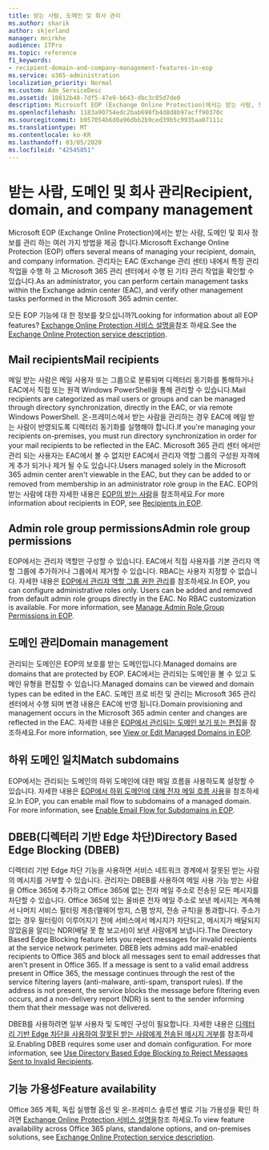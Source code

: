 ```yaml
---
title: 받는 사람, 도메인 및 회사 관리
ms.author: sharik
author: skjerland
manager: mnirkhe
audience: ITPro
ms.topic: reference
f1_keywords:
- recipient-domain-and-company-management-features-in-eop
ms.service: o365-administration
localization_priority: Normal
ms.custom: Adm_ServiceDesc
ms.assetid: 10812b48-7df5-47e9-b643-dbc3c85d7de0
description: Microsoft EOP (Exchange Online Protection)에서는 받는 사람, 도메인 및 회사 정보를 관리 하는 여러 가지 방법을 제공 합니다. 관리자는 EAC (Exchange 관리 센터) 내에서 특정 관리 작업을 수행 하 고 Microsoft 365 관리 센터에서 수행 된 기타 관리 작업을 확인할 수 있습니다.
ms.openlocfilehash: 1183a90754edc2bab698fb4d8d8b97acff90370c
ms.sourcegitcommit: b957054b6d0a96dbb2b9ced39b5c9935aa07111c
ms.translationtype: MT
ms.contentlocale: ko-KR
ms.lasthandoff: 03/05/2020
ms.locfileid: "42545851"
---
```

# <a name="recipient-domain-and-company-management"></a><span data-ttu-id="1192d-104">받는 사람, 도메인 및 회사 관리</span><span class="sxs-lookup"><span data-stu-id="1192d-104">Recipient, domain, and company management</span></span>

<span data-ttu-id="1192d-105">Microsoft EOP (Exchange Online Protection)에서는 받는 사람, 도메인 및 회사 정보를 관리 하는 여러 가지 방법을 제공 합니다.</span><span class="sxs-lookup"><span data-stu-id="1192d-105">Microsoft Exchange Online Protection (EOP) offers several means of managing your recipient, domain, and company information.</span></span> <span data-ttu-id="1192d-106">관리자는 EAC (Exchange 관리 센터) 내에서 특정 관리 작업을 수행 하 고 Microsoft 365 관리 센터에서 수행 된 기타 관리 작업을 확인할 수 있습니다.</span><span class="sxs-lookup"><span data-stu-id="1192d-106">As an administrator, you can perform certain management tasks within the Exchange admin center (EAC), and verify other management tasks performed in the Microsoft 365 admin center.</span></span>
  
<span data-ttu-id="1192d-107">모든 EOP 기능에 대 한 정보를 찾으십니까?</span><span class="sxs-lookup"><span data-stu-id="1192d-107">Looking for information about all EOP features?</span></span> <span data-ttu-id="1192d-108">[Exchange Online Protection 서비스 설명을](exchange-online-protection-service-description.md)참조 하세요.</span><span class="sxs-lookup"><span data-stu-id="1192d-108">See the [Exchange Online Protection service description](exchange-online-protection-service-description.md).</span></span>
  
## <a name="mail-recipients"></a><span data-ttu-id="1192d-109">Mail recipients</span><span class="sxs-lookup"><span data-stu-id="1192d-109">Mail recipients</span></span>

<span data-ttu-id="1192d-110">메일 받는 사람은 메일 사용자 또는 그룹으로 분류되며 디렉터리 동기화를 통해하거나 EAC에서 직접 또는 원격 Windows PowerShell을 통해 관리할 수 있습니다.</span><span class="sxs-lookup"><span data-stu-id="1192d-110">Mail recipients are categorized as mail users or groups and can be managed through directory synchronization, directly in the EAC, or via remote Windows PowerShell.</span></span> <span data-ttu-id="1192d-111">온-프레미스에서 받는 사람을 관리하는 경우 EAC에 메일 받는 사람이 반영되도록 디렉터리 동기화를 실행해야 합니다.</span><span class="sxs-lookup"><span data-stu-id="1192d-111">If you're managing your recipients on-premises, you must run directory synchronization in order for your mail recipients to be reflected in the EAC.</span></span> <span data-ttu-id="1192d-112">Microsoft 365 관리 센터 에서만 관리 되는 사용자는 EAC에서 볼 수 없지만 EAC에서 관리자 역할 그룹의 구성원 자격에 게 추가 되거나 제거 될 수도 있습니다.</span><span class="sxs-lookup"><span data-stu-id="1192d-112">Users managed solely in the Microsoft 365 admin center aren't viewable in the EAC, but they can be added to or removed from membership in an administrator role group in the EAC.</span></span> <span data-ttu-id="1192d-113">EOP의 받는 사람에 대한 자세한 내용은 [EOP의 받는 사람](https://go.microsoft.com/fwlink/p/?LinkId=280011)을 참조하세요.</span><span class="sxs-lookup"><span data-stu-id="1192d-113">For more information about recipients in EOP, see [Recipients in EOP](https://go.microsoft.com/fwlink/p/?LinkId=280011).</span></span>
  
## <a name="admin-role-group-permissions"></a><span data-ttu-id="1192d-114">Admin role group permissions</span><span class="sxs-lookup"><span data-stu-id="1192d-114">Admin role group permissions</span></span>

<span data-ttu-id="1192d-p105">EOP에서는 관리자 역할만 구성할 수 있습니다. EAC에서 직접 사용자를 기본 관리자 역할 그룹에 추가하거나 그룹에서 제거할 수 있습니다. RBAC는 사용자 지정할 수 없습니다. 자세한 내용은 [EOP에서 관리자 역할 그룹 권한 관리](https://go.microsoft.com/fwlink/p/?LinkId=282238)를 참조하세요.</span><span class="sxs-lookup"><span data-stu-id="1192d-p105">In EOP, you can configure administrative roles only. Users can be added and removed from default admin role groups directly in the EAC. No RBAC customization is available. For more information, see [Manage Admin Role Group Permissions in EOP](https://go.microsoft.com/fwlink/p/?LinkId=282238).</span></span>
  
## <a name="domain-management"></a><span data-ttu-id="1192d-119">도메인 관리</span><span class="sxs-lookup"><span data-stu-id="1192d-119">Domain management</span></span>

<span data-ttu-id="1192d-120">관리되는 도메인은 EOP의 보호를 받는 도메인입니다.</span><span class="sxs-lookup"><span data-stu-id="1192d-120">Managed domains are domains that are protected by EOP.</span></span> <span data-ttu-id="1192d-121">EAC에서는 관리되는 도메인을 볼 수 있고 도메인 유형을 편집할 수 있습니다.</span><span class="sxs-lookup"><span data-stu-id="1192d-121">Managed domains can be viewed and domain types can be edited in the EAC.</span></span> <span data-ttu-id="1192d-122">도메인 프로 비전 및 관리는 Microsoft 365 관리 센터에서 수행 되며 변경 내용은 EAC에 반영 됩니다.</span><span class="sxs-lookup"><span data-stu-id="1192d-122">Domain provisioning and management occurs in the Microsoft 365 admin center and changes are reflected in the EAC.</span></span> <span data-ttu-id="1192d-123">자세한 내용은 [EOP에서 관리되는 도메인 보기 또는 편집](https://go.microsoft.com/fwlink/p/?LinkId=282239)을 참조하세요.</span><span class="sxs-lookup"><span data-stu-id="1192d-123">For more information, see [View or Edit Managed Domains in EOP](https://go.microsoft.com/fwlink/p/?LinkId=282239).</span></span>
  
## <a name="match-subdomains"></a><span data-ttu-id="1192d-124">하위 도메인 일치</span><span class="sxs-lookup"><span data-stu-id="1192d-124">Match subdomains</span></span>

<span data-ttu-id="1192d-p107">EOP에서는 관리되는 도메인의 하위 도메인에 대한 메일 흐름을 사용하도록 설정할 수 있습니다. 자세한 내용은 [EOP에서 하위 도메인에 대해 전자 메일 흐름 사용](https://go.microsoft.com/fwlink/p/?LinkId=397213)을 참조하세요.</span><span class="sxs-lookup"><span data-stu-id="1192d-p107">In EOP, you can enable mail flow to subdomains of a managed domain. For more information, see [Enable Email Flow for Subdomains in EOP](https://go.microsoft.com/fwlink/p/?LinkId=397213).</span></span> 
  
## <a name="directory-based-edge-blocking-dbeb"></a><span data-ttu-id="1192d-127">DBEB(디렉터리 기반 Edge 차단)</span><span class="sxs-lookup"><span data-stu-id="1192d-127">Directory Based Edge Blocking (DBEB)</span></span>

<span data-ttu-id="1192d-p108">디렉터리 기반 Edge 차단 기능을 사용하면 서비스 네트워크 경계에서 잘못된 받는 사람의 메시지를 거부할 수 있습니다. 관리자는 DBEB를 사용하여 메일 사용 가능 받는 사람을 Office 365에 추가하고 Office 365에 없는 전자 메일 주소로 전송된 모든 메시지를 차단할 수 있습니다. Office 365에 있는 올바른 전자 메일 주소로 보낸 메시지는 계속해서 나머지 서비스 필터링 계층(맬웨어 방지, 스팸 방지, 전송 규칙)을 통과합니다. 주소가 없는 경우 필터링이 이루어지기 전에 서비스에서 메시지가 차단되고, 메시지가 배달되지 않았음을 알리는 NDR(배달 못 함 보고서)이 보낸 사람에게 보냅니다.</span><span class="sxs-lookup"><span data-stu-id="1192d-p108">The Directory Based Edge Blocking feature lets you reject messages for invalid recipients at the service network perimeter. DBEB lets admins add mail-enabled recipients to Office 365 and block all messages sent to email addresses that aren't present in Office 365. If a message is sent to a valid email address present in Office 365, the message continues through the rest of the service filtering layers (anti-malware, anti-spam, transport rules). If the address is not present, the service blocks the message before filtering even occurs, and a non-delivery report (NDR) is sent to the sender informing them that their message was not delivered.</span></span> 
  
<span data-ttu-id="1192d-p109">DBEB를 사용하려면 일부 사용자 및 도메인 구성이 필요합니다. 자세한 내용은 [디렉터리 기반 Edge 차단을 사용하여 잘못된 받는 사람에게 전송된 메시지 거부](https://go.microsoft.com/fwlink/p/?LinkId=390676)를 참조하세요.</span><span class="sxs-lookup"><span data-stu-id="1192d-p109">Enabling DBEB requires some user and domain configuration. For more information, see [Use Directory Based Edge Blocking to Reject Messages Sent to Invalid Recipients](https://go.microsoft.com/fwlink/p/?LinkId=390676).</span></span>
  
## <a name="feature-availability"></a><span data-ttu-id="1192d-134">기능 가용성</span><span class="sxs-lookup"><span data-stu-id="1192d-134">Feature availability</span></span>

<span data-ttu-id="1192d-135">Office 365 계획, 독립 실행형 옵션 및 온-프레미스 솔루션 별로 기능 가용성을 확인 하려면 [Exchange Online Protection 서비스 설명을](exchange-online-protection-service-description.md)참조 하세요.</span><span class="sxs-lookup"><span data-stu-id="1192d-135">To view feature availability across Office 365 plans, standalone options, and on-premises solutions, see [Exchange Online Protection service description](exchange-online-protection-service-description.md).</span></span>
